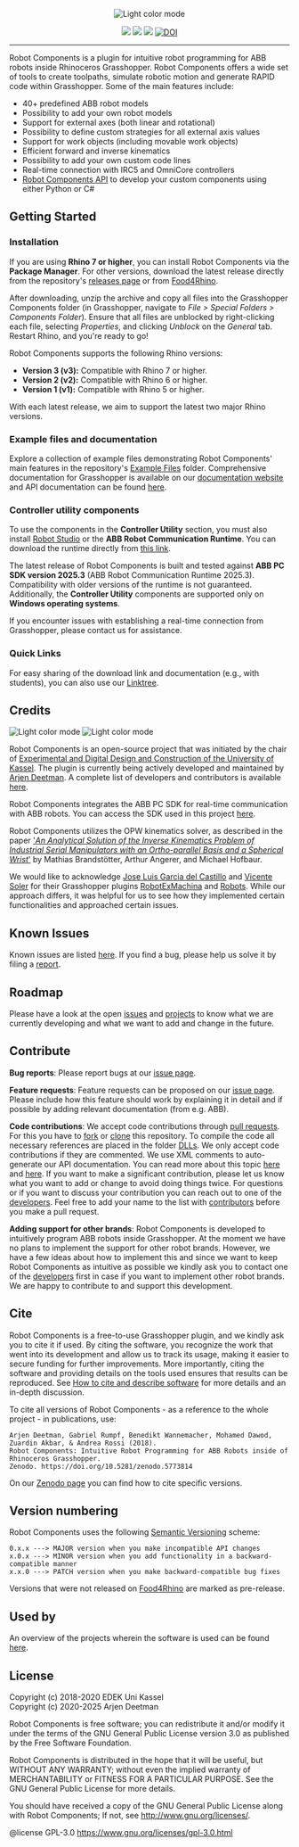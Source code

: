 <p align="center">
  <picture>
   <source media="(prefers-color-scheme: dark)" srcset="Utility/Logo/rc_logo_white.png">
   <img alt="Light color mode" src="Utility/Logo/rc_logo_black.png">
  </picture>
</p>

<p align="center">
  <img src="https://img.shields.io/github/v/release/RobotComponents/RobotComponents?label=stable">
  <img src="https://img.shields.io/github/v/release/RobotComponents/RobotComponents?label=latest&include_prereleases">
  <img src="https://img.shields.io/github/license/RobotComponents/RobotComponents">
  <a href="https://doi.org/10.5281/zenodo.5773814"><img src="https://zenodo.org/badge/DOI/10.5281/zenodo.5773814.svg" alt="DOI"></a>
</p>

---

Robot Components is a plugin for intuitive robot programming for ABB robots inside Rhinoceros Grasshopper. Robot Components offers a wide set of tools to create toolpaths, simulate robotic motion and generate RAPID code within Grasshopper. Some of the main features include:

- 40+ predefined ABB robot models
- Possibility to add your own robot models
- Support for external axes (both linear and rotational)
- Possibility to define custom strategies for all external axis values
- Support for work objects (including movable work objects)
- Efficient forward and inverse kinematics
- Possibility to add your own custom code lines
- Real-time connection with IRC5 and OmniCore controllers
- [Robot Components API](https://robotcomponents.github.io/RobotComponents-API-Documentation/index.html) to develop your custom components using either Python or C#

## Getting Started
### Installation
If you are using **Rhino 7 or higher**, you can install Robot Components via the **Package Manager**. For other versions, download the latest release directly from the repository's [releases page](https://github.com/RobotComponents/RobotComponents/releases) or from [Food4Rhino](https://www.food4rhino.com/app/robot-components). 

After downloading, unzip the archive and copy all files into the Grasshopper Components folder (in Grasshopper, navigate to *File > Special Folders > Components Folder*). Ensure that all files are unblocked by right-clicking each file, selecting *Properties*, and clicking *Unblock* on the *General* tab. Restart Rhino, and you're ready to go!

Robot Components supports the following Rhino versions:  

- **Version 3 (v3):** Compatible with Rhino 7 or higher.  
- **Version 2 (v2):** Compatible with Rhino 6 or higher.  
- **Version 1 (v1):** Compatible with Rhino 5 or higher.

With each latest release, we aim to support the latest two major Rhino versions. 

### Example files and documentation
Explore a collection of example files demonstrating Robot Components' main features in the repository's [Example Files](https://github.com/RobotComponents/RobotComponents/tree/master/ExampleFiles) folder. Comprehensive documentation for Grasshopper is available on our [documentation website](https://robotcomponents.github.io/RobotComponents-Documentation/) and API documentation can be found [here](https://robotcomponents.github.io/RobotComponents-API-Documentation/index.html).

### Controller utility components
To use the components in the **Controller Utility** section, you must also install [Robot Studio](https://new.abb.com/products/robotics/robotstudio) or the **ABB Robot Communication Runtime**. You can download the runtime directly from [this link](https://github.com/RobotComponents/RobotComponents/raw/main/Utility/ABB%20Communication%20Runtime/ABB%20Robot%20Communication%20Runtime%202025.3.zip).

The latest release of Robot Components is built and tested against **ABB PC SDK version 2025.3** (ABB Robot Communication Runtime 2025.3). Compatibility with older versions of the runtime is not guaranteed. Additionally, the **Controller Utility** components are supported only on **Windows operating systems**.

If you encounter issues with establishing a real-time connection from Grasshopper, please contact us for assistance.

### Quick Links
For easy sharing of the download link and documentation (e.g., with students), you can also use our [Linktree](https://linktr.ee/RobotComponents).

## Credits
<picture>
  <source media="(prefers-color-scheme: dark)" srcset="Utility/Logo/edek_logo_white.png">
  <img alt="Light color mode" src="Utility/Logo/edek_logo_black.png">
</picture>
<picture>
  <source media="(prefers-color-scheme: dark)" srcset="Utility/Logo/logo_arjen_white.png">
  <img alt="Light color mode" src="Utility/Logo/logo_arjen_black.png">
</picture>

Robot Components is an open-source project that was initiated by the chair of [Experimental and Digital Design and Construction of the University of Kassel](https://www.uni-kassel.de/fb06/institute/architektur/fachgebiete/experimentelles-und-digitales-entwerfen-und-konstruieren/home). The plugin is currently being actively developed and maintained by [Arjen Deetman](http://www.arjendeetman.nl). A complete list of developers and contributors is available [here](https://github.com/RobotComponents/RobotComponents/blob/master/AUTHORS.md).

Robot Components integrates the ABB PC SDK for real-time communication with ABB robots. You can access the SDK used in this project [here](https://developercenter.robotstudio.com/pc-sdk).

Robot Components utilizes the OPW kinematics solver, as described in the paper ['_An Analytical Solution of the Inverse Kinematics Problem of Industrial Serial Manipulators with an Ortho-parallel Basis and a Spherical Wrist_'](https://www.researchgate.net/publication/264212870_An_Analytical_Solution_of_the_Inverse_Kinematics_Problem_of_Industrial_Serial_Manipulators_with_an_Ortho-parallel_Basis_and_a_Spherical_Wrist) by Mathias Brandstötter, Arthur Angerer, and Michael Hofbaur.

We would like to acknowledge [Jose Luis Garcia del Castillo](https://github.com/garciadelcastillo) and [Vicente Soler](https://github.com/visose) for their Grasshopper plugins [RobotExMachina](https://github.com/RobotExMachina) and [Robots](https://github.com/visose/Robots). While our approach differs, it was helpful for us to see how they implemented certain functionalities and approached certain issues. 

## Known Issues
Known issues are listed [here](https://github.com/RobotComponents/RobotComponents/issues). If you find a bug, please help us solve it by filing a [report](https://github.com/RobotComponents/RobotComponents/issues/new).

## Roadmap
Please have a look at the open [issues](https://github.com/RobotComponents/RobotComponents/issues) and [projects](https://github.com/RobotComponents/RobotComponents/projects) to know what we are currently developing and what we want to add and change in the future.  

## Contribute
**Bug reports**: Please report bugs at our [issue page](https://github.com/RobotComponents/RobotComponents/issues). 

**Feature requests**: Feature requests can be proposed on our [issue page](https://github.com/RobotComponents/RobotComponents/issues). Please include how this feature should work by explaining it in detail and if possible by adding relevant documentation (from e.g. ABB). 

**Code contributions**: We accept code contributions through [pull requests](https://help.github.com/en/github/collaborating-with-issues-and-pull-requests/about-pull-requests). For this you have to [fork](https://help.github.com/en/github/getting-started-with-github/fork-a-repo) or [clone](https://help.github.com/en/github/creating-cloning-and-archiving-repositories/cloning-a-repository) this repository. To compile the code all necessary references are placed in the folder [DLLs](https://github.com/RobotComponents/RobotComponents/tree/master/DLLs). We only accept code contributions if they are commented. We use XML comments to auto-generate our API documentation. You can read more about this topic [here](https://docs.microsoft.com/en-us/dotnet/csharp/codedoc) and [here](https://blog.rsuter.com/best-practices-for-writing-xml-documentation-phrases-in-c/). If you want to make a significant contribution, please let us know what you want to add or change to avoid doing things twice. For questions or if you want to discuss your contribution you can reach out to one of the [developers](https://github.com/RobotComponents/RobotComponents/blob/master/AUTHORS.md). Feel free to add your name to the list with [contributors](https://github.com/RobotComponents/RobotComponents/blob/master/AUTHORS.md) before you make a pull request.

**Adding support for other brands**: Robot Components is developed to intuitively program ABB robots inside Grasshopper. At the moment we have no plans to implement the support for other robot brands. However, we have a few ideas about how to implement this and since we want to keep Robot Components as intuitive as possible we kindly ask you to contact one of the [developers](https://github.com/RobotComponents/RobotComponents/blob/master/AUTHORS.md) first in case if you want to implement other robot brands. We are happy to contribute to and support this development.

## Cite
Robot Components is a free-to-use Grasshopper plugin, and we kindly ask you to cite it if used. By citing the software, you recognize the work that went into its development and allow us to track its usage, making it easier to secure funding for further improvements. More importantly, citing the software and providing details on the tools used ensures that results can be reproduced. See [How to cite and describe software](https://software.ac.uk/how-cite-software) for more details and an in-depth discussion.

To cite all versions of Robot Components - as a reference to the whole project - in publications, use:

```
Arjen Deetman, Gabriel Rumpf, Benedikt Wannemacher, Mohamed Dawod, Zuardin Akbar, & Andrea Rossi (2018). 
Robot Components: Intuitive Robot Programming for ABB Robots inside of Rhinoceros Grasshopper.
Zenodo. https://doi.org/10.5281/zenodo.5773814
```

On our [Zenodo page](https://doi.org/10.5281/zenodo.5773814) you can find how to cite specific versions.

## Version numbering
Robot Components uses the following [Semantic Versioning](https://semver.org/) scheme: 

```
0.x.x ---> MAJOR version when you make incompatible API changes
x.0.x ---> MINOR version when you add functionality in a backward-compatible manner
x.x.0 ---> PATCH version when you make backward-compatible bug fixes
```
Versions that were not released on [Food4Rhino](https://www.food4rhino.com/app/robot-components) are marked as pre-release. 

## Used by
An overview of the projects wherein the software is used can be found [here](USED_BY.md). 

## License
Copyright (c) 2018-2020 EDEK Uni Kassel\
Copyright (c) 2020-2025 Arjen Deetman

Robot Components is free software; you can redistribute it and/or modify it under the terms of the GNU General Public License version 3.0 as published by the Free Software Foundation. 

Robot Components is distributed in the hope that it will be useful, but WITHOUT ANY WARRANTY; without even the implied warranty of MERCHANTABILITY or FITNESS FOR A PARTICULAR PURPOSE. See the GNU General Public License for more details.

You should have received a copy of the GNU General Public License along with Robot Components; If not, see <http://www.gnu.org/licenses/>.

@license GPL-3.0 <https://www.gnu.org/licenses/gpl-3.0.html>

